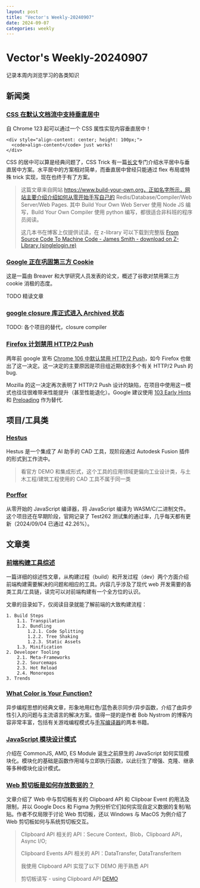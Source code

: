 ```yaml
---
layout: post
title: "Vector's Weekly-20240907"
date: 2024-09-07
categories: weekly
---
```


# Vector's Weekly-20240907

记录本周内浏览学习的各类知识



## 新闻类

### [CSS 在默认文档流中支持垂直居中](https://build-your-own.org/blog/20240813_css_vertical_center/)

自 Chrome 123 起可以通过一个 CSS 属性实现内容垂直居中！

```
<div style="align-content: center; height: 100px;">
  <code>align-content</code> just works!
</div>
```

CSS 的居中可以算是经典问题了，CSS Trick 有一篇[长文](https://css-tricks.com/centering-css-complete-guide/)专门介绍水平居中与垂直居中方案。水平居中的方案相对简单，而垂直居中曾经只能通过 flex 布局或特殊 trick 实现，现在也终于有了方案。

> 这篇文章来自网站 https://www.build-your-own.org，正如名字所示，网站主要介绍介绍如何从零开始手写自己的 Redis/Database/Compiler/Web Server/Web Pages. 其中 Build Your Own Web Server 使用 Node JS 编写，Build Your Own Compiler 使用 python 编写，都很适合非科班的程序员阅读。
>
> 这几本书在博客上仅提供试读，在 z-library 可以下载到完整版 [From Source Code To Machine Code - James Smith  - download on Z-Library (singlelogin.re)](https://singlelogin.re/book/25210604/6e7427/from-source-code-to-machine-code.html)



### [Google 正在巩固第三方 Cookie](https://brave.com/blog/related-website-sets/)

这是一篇由 Breaver 和大学研究人员发表的论文，概述了谷歌对禁用第三方 cookie 消极的态度。

TODO 精读文章



### [google closure 库正式进入 Archived 状态](https://github.com/google/closure-library/issues/1214)

TODO: 各个项目的替代，closure compiler 

 

### [Firefox 计划禁用 HTTP/2 Push](https://news.ycombinator.com/item?id=41464334)

两年前 google 宣布 [Chrome 106 中默认禁用 HTTP/2 Push](https://developer.chrome.com/blog/removing-push/)，如今 Firefox 也做出了这一决定。这一决定的主要原因是项目组近期收到多个有关 HTTP/2 Push 的 bug.

Mozilla 的这一决定再次表明了 HTTP/2 Push 设计的缺陷，在项目中使用这一模式也往往很难带来性能提升（甚至性能退化）。Google 建议使用 [103 Early Hints](https://developer.chrome.com/blog/early-hints) 和 [Preloading](https://web.dev/articles/preload-critical-assets) 作为替代.



## 项目/工具类

### [Hestus](https://www.hestus.co/)

Hestus 是一个集成了 AI 助手的 CAD 工具，现阶段通过 Autodesk Fusion 插件的形式到工作流中。

> 看官方 DEMO 和集成形式，这个工具的应用领域更偏向工业设计类，与土木工程/建筑工程使用的 CAD 工具不属于同一类



### [Porffor](https://porffor.dev/)

从零开始的 JavaScript 编译器，将 JavaScript 编译为 WASM/C/二进制文件。这个项目还在早期阶段，官网记录了 Test262 测试集的通过率，几乎每天都有更新（2024/09/04 已通过 42.26%）。



## 文章类

### [前端构建工具综述](https://sunsetglow.net/posts/frontend-build-systems.html)

一篇详细的综述性文章，从构建过程（build）和开发过程（dev）两个方面介绍前端构建需要解决的问题和相应的工具。内容几乎涉及了现代 web 开发需要的各类工具/工具链，读完可以对前端构建有一个全方位的认识。

文章的目录如下，仅阅读目录就能了解前端的大致构建流程：

```
1. Build Steps
    1.1. Transpilation
    1.2. Bundling
        1.2.1. Code Splitting
        1.2.2. Tree Shaking
        1.2.3. Static Assets
    1.3. Minification
2. Developer Tooling
    2.1. Meta-Frameworks
    2.2. Sourcemaps
    2.3. Hot Reload
    2.4. Monorepos
3. Trends
```



### [What Color is Your Function?](https://journal.stuffwithstuff.com/2015/02/01/what-color-is-your-function/)

异步编程思想的经典文章，形象地用红色/蓝色表示同步/异步函数，介绍了由异步性引入的问题与主流语言的解决方案。值得一提的是作者 Bob Nystrom 的博客内容非常丰富，包括有关游戏编程模式与[手写编译器](https://craftinginterpreters.com/)的两本书籍。



### [JavaScript 模块设计模式](https://www.adequatelygood.com/JavaScript-Module-Pattern-In-Depth.html)

介绍在 CommonJS, AMD, ES Module 诞生之前原生的 JavaScript 如何实现模块化。模块化的基础是函数作用域与立即执行函数，以此衍生了增强、克隆、继承等多种模块化设计模式。



### [Web 剪切板是如何存放数据的？](https://alexharri.com/blog/clipboard)

文章介绍了 Web 中与剪切板有关的 Clipboard API 和 Clipboar Event 的用法及限制，并以 Google Docs 和 Figma 为例分析它们如何实现自定义数据的复制/粘贴。作者不仅局限于讨论 Web 剪切板，还以 Windows 与 MacOS 为例介绍了 Web 剪切板如何与系统剪切板交互。

> Clipboard API 相关的 API：Secure Context，Blob，Clipboard API，Async I/O; 
>
> Clipboard Events API 相关的 API：DataTransfer, DataTransferItem
>
> 我使用 Clipboard API 实现了以下 DEMO 用于熟悉 API
>
> 剪切板读写 - using Clipboard API [DEMO](https://codepen.io/vector341/pen/dyBwaeN)

